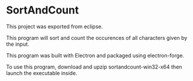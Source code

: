 # SortAndCount

This project was exported from eclipse.

This program will sort and count the occurences of all characters given by the input.

This program was built with Electron and packaged using electron-forge.

To use this program, download and upzip sortandcount-win32-x64 then launch the executable inside.
